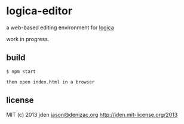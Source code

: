 # logica-editor
a web-based editing environment for [logica](https://github.com/agilediagnosis/logica)

work in progress.

## build

    $ npm start

    then open index.html in a browser

## license

MIT (c) 2013 jden <jason@denizac.org>
http://jden.mit-license.org/2013